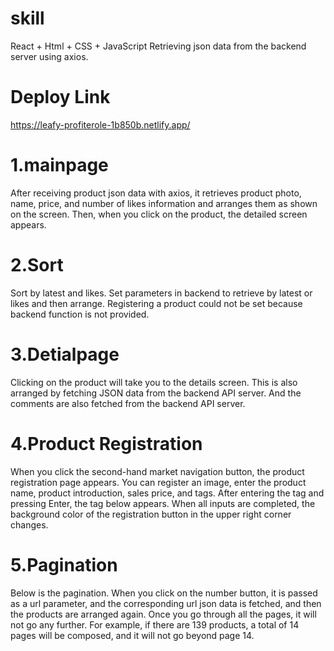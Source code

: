 # skill

React + Html + CSS + JavaScript
Retrieving json data from the backend server using axios.

# Deploy Link

https://leafy-profiterole-1b850b.netlify.app/

# 1.mainpage

After receiving product json data with axios, it retrieves product photo, name, price, and number of likes information and arranges them as shown on the screen. Then, when you click on the product, the detailed screen appears.

# 2.Sort

Sort by latest and likes. Set parameters in backend to retrieve by latest or likes and then arrange. Registering a product could not be set because backend function is not provided.

# 3.Detialpage

Clicking on the product will take you to the details screen. This is also arranged by fetching JSON data from the backend API server. And the comments are also fetched from the backend API server.

# 4.Product Registration

When you click the second-hand market navigation button, the product registration page appears. You can register an image, enter the product name, product introduction, sales price, and tags. After entering the tag and pressing Enter, the tag below appears. When all inputs are completed, the background color of the registration button in the upper right corner changes.

# 5.Pagination

Below is the pagination. When you click on the number button, it is passed as a url parameter, and the corresponding url json data is fetched, and then the products are arranged again. Once you go through all the pages, it will not go any further. For example, if there are 139 products, a total of 14 pages will be composed, and it will not go beyond page 14.
